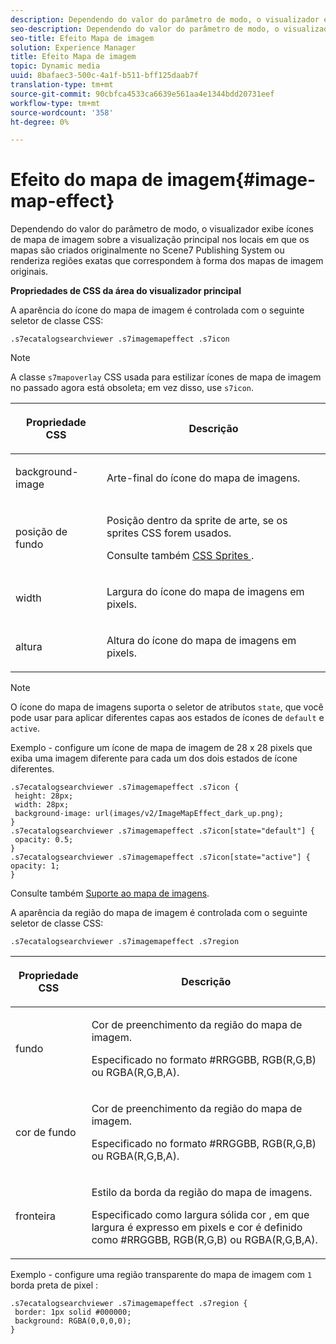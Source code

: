 ```yaml
---
description: Dependendo do valor do parâmetro de modo, o visualizador exibe ícones de mapa de imagem sobre a visualização principal nos locais em que os mapas são criados originalmente no Scene7 Publishing System ou renderiza regiões exatas que correspondem à forma dos mapas de imagem originais.
seo-description: Dependendo do valor do parâmetro de modo, o visualizador exibe ícones de mapa de imagem sobre a visualização principal nos locais em que os mapas são criados originalmente no Scene7 Publishing System ou renderiza regiões exatas que correspondem à forma dos mapas de imagem originais.
seo-title: Efeito Mapa de imagem
solution: Experience Manager
title: Efeito Mapa de imagem
topic: Dynamic media
uuid: 8bafaec3-500c-4a1f-b511-bff125daab7f
translation-type: tm+mt
source-git-commit: 90cbfca4533ca6639e561aa4e1344bdd20731eef
workflow-type: tm+mt
source-wordcount: '358'
ht-degree: 0%

---
```



# Efeito do mapa de imagem{#image-map-effect}

Dependendo do valor do parâmetro de modo, o visualizador exibe ícones de mapa de imagem sobre a visualização principal nos locais em que os mapas são criados originalmente no Scene7 Publishing System ou renderiza regiões exatas que correspondem à forma dos mapas de imagem originais.

<!--<a id="section_061E550C1C1D4DB2BD663A898895B38C"></a>-->

**Propriedades de CSS da área do visualizador principal**

A aparência do ícone do mapa de imagem é controlada com o seguinte seletor de classe CSS:

```
.s7ecatalogsearchviewer .s7imagemapeffect .s7icon
```

>[!NOTE]
>
>A classe `s7mapoverlay` CSS usada para estilizar ícones de mapa de imagem no passado agora está obsoleta; em vez disso, use `s7icon`.

<table id="table_94EE3F5BBE4547C0B4943471CEE7EDE4"> 
 <thead> 
  <tr> 
   <th colname="col1" class="entry"> <p> Propriedade CSS </p> </th> 
   <th colname="col2" class="entry"> <p>Descrição </p> </th> 
  </tr> 
 </thead>
 <tbody> 
  <tr> 
   <td colname="col1"> <p> <span class="codeph"> background-image  </span> </p> </td> 
   <td colname="col2"> <p>Arte-final do ícone do mapa de imagens. </p> </td> 
  </tr> 
  <tr> 
   <td colname="col1"> <p> <span class="codeph"> posição de fundo  </span> </p> </td> 
   <td colname="col2"> <p> Posição dentro da sprite de arte, se os sprites CSS forem usados. </p> <p>Consulte também <a href="../../../c-html5-s7-aem-asset-viewers/c-html5-ecatsearch-viewer-about/c-html5-ecatsearch-viewer-customizingviewer/c-html5-ecatsearch-viewer-customizingviewer.md#section-9d570f95eb2443aca74c1b02f6e89aff" format="dita" scope="local"> CSS Sprites </a>. </p> </td> 
  </tr> 
  <tr> 
   <td colname="col1"> <p> <span class="codeph"> width </span> </p> </td> 
   <td colname="col2"> <p>Largura do ícone do mapa de imagens em pixels. </p> </td> 
  </tr> 
  <tr> 
   <td colname="col1"> <p> <span class="codeph"> altura  </span> </p> </td> 
   <td colname="col2"> <p>Altura do ícone do mapa de imagens em pixels. </p> </td> 
  </tr> 
 </tbody> 
</table>

>[!NOTE]
>
>O ícone do mapa de imagens suporta o seletor de atributos `state`, que você pode usar para aplicar diferentes capas aos estados de ícones de `default` e `active`.

Exemplo - configure um ícone de mapa de imagem de 28 x 28 pixels que exiba uma imagem diferente para cada um dos dois estados de ícone diferentes.

```
.s7ecatalogsearchviewer .s7imagemapeffect .s7icon { 
 height: 28px; 
 width: 28px;  
 background-image: url(images/v2/ImageMapEffect_dark_up.png); 
} 
.s7ecatalogsearchviewer .s7imagemapeffect .s7icon[state="default"] { 
 opacity: 0.5; 
} 
.s7ecatalogsearchviewer .s7imagemapeffect .s7icon[state="active"] { 
opacity: 1; 
}
```

Consulte também [Suporte ao mapa de imagens](../../../c-html5-s7-aem-asset-viewers/c-html5-20-ecatalog-viewer-about/c-html5-20-ecatalog-image-map-support.md#concept-28759efae5014a1fa8b0fb14dc26812a).

A aparência da região do mapa de imagem é controlada com o seguinte seletor de classe CSS:

```
.s7ecatalogsearchviewer .s7imagemapeffect .s7region
```

<table id="table_1FF98CE842604AAABD838FF528CDC4EF"> 
 <thead> 
  <tr> 
   <th colname="col1" class="entry"> <p> Propriedade CSS </p> </th> 
   <th colname="col2" class="entry"> <p>Descrição </p> </th> 
  </tr> 
 </thead>
 <tbody> 
  <tr> 
   <td colname="col1"> <p> <span class="codeph"> fundo  </span> </p> </td> 
   <td colname="col2"> <p> Cor de preenchimento da região do mapa de imagem. </p> <p>Especificado no formato #RRGGBB, RGB(R,G,B) ou RGBA(R,G,B,A). </p> </td> 
  </tr> 
  <tr> 
   <td colname="col1"> <p> <span class="codeph"> cor de fundo  </span> </p> </td> 
   <td colname="col2"> <p> Cor de preenchimento da região do mapa de imagem. </p> <p>Especificado no formato #RRGGBB, RGB(R,G,B) ou RGBA(R,G,B,A). </p> </td> 
  </tr> 
  <tr> 
   <td colname="col1"> <p> <span class="codeph"> fronteira  </span> </p> </td> 
   <td colname="col2"> <p> Estilo da borda da região do mapa de imagens. </p> <p>Especificado como <span class="codeph"> <span class="varname"> largura </span> sólida <span class="varname"> cor </span> </span>, em que <span class="codeph"> <span class="varname"> largura </span> </span> é expresso em pixels e <span class="codeph"> <span class="varname"> cor </span> </span> é definido como #RRGGBB, RGB(R,G,B) ou RGBA(R,G,B,A). </p> </td> 
  </tr> 
 </tbody> 
</table>

Exemplo - configure uma região transparente do mapa de imagem com `1` borda preta de pixel :

```
.s7ecatalogsearchviewer .s7imagemapeffect .s7region { 
 border: 1px solid #000000; 
 background: RGBA(0,0,0,0);  
}
```

